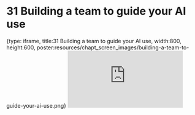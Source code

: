 # 31 Building a team to guide your AI use
 
{type: iframe, title:31 Building a team to guide your AI use, width:800, height:600, poster:resources/chapt_screen_images/building-a-team-to-guide-your-ai-use.png}
![](https://hutchdatascience.org/AI_for_Decision_Makers/no_toc/building-a-team-to-guide-your-ai-use.html)
 

 
